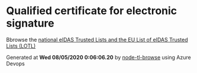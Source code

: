 # Qualified certificate for electronic signature 
 Bbrowse the [national eIDAS Trusted Lists and the EU List of eIDAS Trusted Lists (LOTL)](https://webgate.ec.europa.eu/tl-browser/#/) 
 
 
Generated at **Wed 08/05/2020  0:06:06.20** by [node-tl-browse](https://github.com/ymedlop/node-tl-browser) using Azure Devops 
